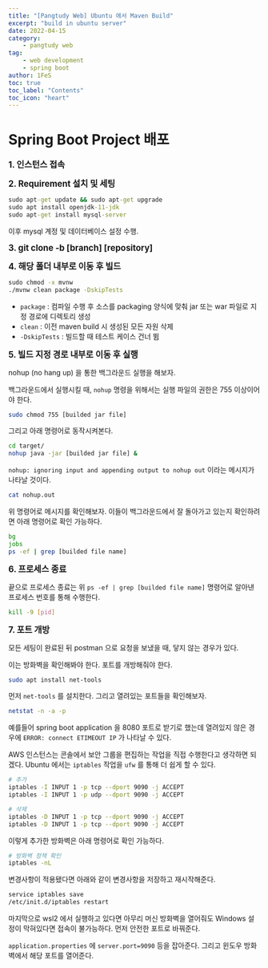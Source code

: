 ```yaml
---
title: "[Pangtudy Web] Ubuntu 에서 Maven Build"
excerpt: "build in ubuntu server"
date: 2022-04-15
category:
    - pangtudy web
tag:
    - web development
    - spring boot
author: 1FeS
toc: true
toc_label: "Contents"
toc_icon: "heart"
---
```


# Spring Boot Project 배포

<span style="font-weight: bold; font-size: 1.2em">1. 인스턴스 접속</span>

<span style="font-weight: bold; font-size: 1.2em">2. Requirement 설치 및 세팅</span>

```cmd
sudo apt-get update && sudo apt-get upgrade
sudo apt install openjdk-11-jdk
sudo apt-get install mysql-server
```

이후 mysql 계정 및 데이터베이스 설정 수행.

<span style="font-weight: bold; font-size: 1.2em">3. git clone -b [branch] [repository]</span>

<span style="font-weight: bold; font-size: 1.2em">4. 해당 폴더 내부로 이동 후 빌드</span>

```cmd
sudo chmod -x mvnw
./mvnw clean package -DskipTests
```

- `package` : 컴파일 수행 후 소스를 packaging 양식에 맞춰 jar 또는 war 파일로 지정 경로에 디렉토리 생성
- `clean` : 이전 maven build 시 생성된 모든 자원 삭제
- `-DskipTests` : 빌드할 때 테스트 케이스 건너 뜀

<span style="font-weight: bold; font-size: 1.2em">5. 빌드 지정 경로 내부로 이동 후 실행</span>

nohup (no hang up) 을 통한 백그라운드 실행을 해보자.

백그라운드에서 실행시킬 때, `nohup` 명령을 위해서는 실행 파일의 권한은 755 이상이어야 한다. 

```sh
sudo chmod 755 [builded jar file]
```

그리고 아래 명령어로 동작시켜본다.

```sh
cd target/
nohup java -jar [builded jar file] &
```

`nohup: ignoring input and appending output to nohup out` 이라는 메시지가 나타날 것이다.

```sh
cat nohup.out
```

위 명령어로 메시지를 확인해보자. 이들이 백그라운드에서 잘 돌아가고 있는지 확인하려면 아래 명령어로 확인 가능하다.

```sh
bg
jobs
ps -ef | grep [builded file name]
```

<span style="font-weight: bold; font-size: 1.2em">6. 프로세스 종료</span>

끝으로 프로세스 종료는 위 `ps -ef | grep [builded file name]` 명령어로 알아낸 프로세스 번호를 통해 수행한다.

```sh
kill -9 [pid]
```

<span style="font-weight: bold; font-size: 1.2em">7. 포트 개방</span>

모든 세팅이 완료된 뒤 postman 으로 요청을 보냈을 때, 닿지 않는 경우가 있다.

이는 방화벽을 확인해봐야 한다. 포트를 개방해줘야 한다.

```sh
sudo apt install net-tools
```

먼저 `net-tools` 를 설치한다. 그리고 열려있는 포트들을 확인해보자.

```sh
netstat -n -a -p
```

예를들어 spring boot application 을 8080 포트로 받기로 했는데 열려있지 않은 경우에 `ERROR: connect ETIMEOUT IP` 가 나타날 수 있다.

AWS 인스턴스는 콘솔에서 보안 그룹을 편집하는 작업을 직접 수행한다고 생각하면 되겠다. Ubuntu 에서는 `iptables` 작업을 `ufw` 를 통해 더 쉽게 할 수 있다.

```sh
# 추가
iptables -I INPUT 1 -p tcp --dport 9090 -j ACCEPT
iptables -I INPUT 1 -p udp --dport 9090 -j ACCEPT

# 삭제
iptables -D INPUT 1 -p tcp --dport 9090 -j ACCEPT
iptables -D INPUT 1 -p tcp --dport 9090 -j ACCEPT
```

이렇게 추가한 방화벽은 아래 명령어로 확인 가능하다.

```sh
# 방화벽 정책 확인
iptables -nL
```

변경사항이 적용됐다면 아래와 같이 변경사항을 저장하고 재시작해준다.

```sh
service iptables save
/etc/init.d/iptables restart
```

마지막으로 wsl2 에서 실행하고 있다면 아무리 머신 방화벽을 열어줘도 Windows 설정이 막혀있다면 접속이 불가능하다. 먼저 안전한 포트로 바꿔준다.

`application.properties` 에 `server.port=9090` 등을 잡아준다. 그리고 윈도우 방화벽에서 해당 포트를 열어준다.